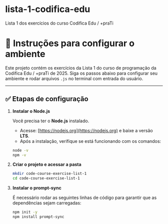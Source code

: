 # lista-1-codifica-edu
Lista 1 dos exercícios do curso Codifica Edu / +praTi

# 📘 Instruções para configurar o ambiente

Este projeto contém os exercícios da Lista 1 do curso de programação da Codifica Edu / +praTi de 2025. 
Siga os passos abaixo para configurar seu ambiente e rodar arquivos `.js` no terminal com entrada do usuário.

---

## ✅ Etapas de configuração

1. **Instalar o Node.js**

   Você precisa ter o **Node.js** instalado.

   - Acesse: [https://nodejs.org](https://nodejs.org) e baixe a versão **LTS**.
   - Após a instalação, verifique se está funcionando com os comandos:

   ```bash
   node -v
   npm -v

2. **Criar o projeto e acessar a pasta**

   ```bash
   mkdir code-course-exercise-list-1
   cd code-course-exercise-list-1

3. **Instalar o prompt-sync**

   É necessário rodar as seguintes linhas de código para garantir que as dependências sejam carregadas:

   ```bash
   npm init -y
   npm install prompt-sync
